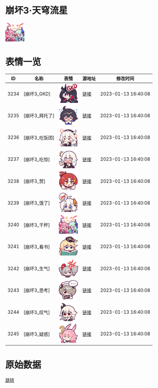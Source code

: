# 崩坏3·天穹流星

<img src="./cover.png" height="60" alt="cover" />

# 表情一览

|ID|名称|表情|源地址|修改时间|
|----|----|----|----|----|
|3234|[崩坏3_GKD]|<img src="./pic/003234_%5B崩坏3_GKD%5D.png" height="60" alt="GKD"/>|[链接](https://i0.hdslb.com/bfs/emote/b4bed3f26c784499970c41f9e12c9ff05578d692.png)|2023-01-13 16:40:08|
|3235|[崩坏3_拜托了]|<img src="./pic/003235_%5B崩坏3_拜托了%5D.png" height="60" alt="拜托了"/>|[链接](https://i0.hdslb.com/bfs/emote/b163ae5dd88077233c7d1a3a6208eebc26fa11ec.png)|2023-01-13 16:40:08|
|3236|[崩坏3_吃饭团]|<img src="./pic/003236_%5B崩坏3_吃饭团%5D.png" height="60" alt="吃饭团"/>|[链接](https://i0.hdslb.com/bfs/emote/62173e795139cfaf60b5665165400e99bb8a14ac.png)|2023-01-13 16:40:08|
|3237|[崩坏3_吃惊]|<img src="./pic/003237_%5B崩坏3_吃惊%5D.png" height="60" alt="吃惊"/>|[链接](https://i0.hdslb.com/bfs/emote/b2eff311d1936aad226a164e10b40bcfb6d287e7.png)|2023-01-13 16:40:08|
|3238|[崩坏3_赞]|<img src="./pic/003238_%5B崩坏3_赞%5D.png" height="60" alt="赞"/>|[链接](https://i0.hdslb.com/bfs/emote/8f52186cb86f020281f32d91652abda81ea48601.png)|2023-01-13 16:40:08|
|3239|[崩坏3_饿了]|<img src="./pic/003239_%5B崩坏3_饿了%5D.png" height="60" alt="饿了"/>|[链接](https://i0.hdslb.com/bfs/emote/8b6160dfc5f8a8608e88bcb380f4e812b8a165cb.png)|2023-01-13 16:40:08|
|3240|[崩坏3_干杯]|<img src="./pic/003240_%5B崩坏3_干杯%5D.png" height="60" alt="干杯"/>|[链接](https://i0.hdslb.com/bfs/emote/8de5f3a1cc3dfd9f7be8f12662a489214d3e72fb.png)|2023-01-13 16:40:08|
|3241|[崩坏3_看书]|<img src="./pic/003241_%5B崩坏3_看书%5D.png" height="60" alt="看书"/>|[链接](https://i0.hdslb.com/bfs/emote/f91c75509625f3e831bb41a64fbb323bd7629c27.png)|2023-01-13 16:40:08|
|3242|[崩坏3_生气]|<img src="./pic/003242_%5B崩坏3_生气%5D.png" height="60" alt="生气"/>|[链接](https://i0.hdslb.com/bfs/emote/92d2a590bbb9bc2097b4ad9322b20ef02b88cb74.png)|2023-01-13 16:40:08|
|3243|[崩坏3_思考]|<img src="./pic/003243_%5B崩坏3_思考%5D.png" height="60" alt="思考"/>|[链接](https://i0.hdslb.com/bfs/emote/75c9cdcf92091cdf79b55b0618f7e7add41143cf.png)|2023-01-13 16:40:08|
|3244|[崩坏3_叹气]|<img src="./pic/003244_%5B崩坏3_叹气%5D.png" height="60" alt="叹气"/>|[链接](https://i0.hdslb.com/bfs/emote/341268d71938de00bbea84da48aed09c42a05c0a.png)|2023-01-13 16:40:08|
|3245|[崩坏3_疑惑]|<img src="./pic/003245_%5B崩坏3_疑惑%5D.png" height="60" alt="疑惑"/>|[链接](https://i0.hdslb.com/bfs/emote/f767eda699341e10d194b588a3d83b8ffa0c6a67.png)|2023-01-13 16:40:08|

# 原始数据

[跳转](./raw.json)

